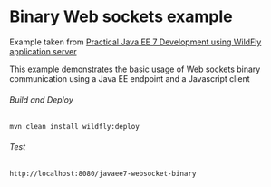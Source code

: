Binary Web sockets example
=====================================
Example taken from [Practical Java EE 7 Development using WildFly application server](http://www.itbuzzpress.com/ebooks/java-ee-7-development-on-wildfly.html)

This example demonstrates the basic usage of Web sockets binary communication using a Java EE endpoint and a Javascript client

###### Build and Deploy
```shell
mvn clean install wildfly:deploy
```

###### Test
```shell
http://localhost:8080/javaee7-websocket-binary
```
 
